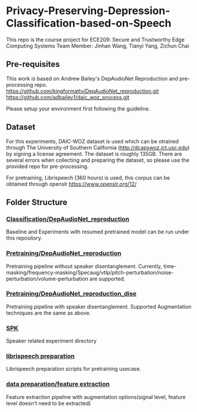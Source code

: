 # Privacy-Preserving-Depression-Classification-based-on-Speech

This repo is the course project for ECE209: Secure and Trustworthy Edge Computing Systems
Team Member: Jinhan Wang, Tianyi Yang, Zichun Chai

## Pre-requisites
This work is based on Andrew Bailey's DepAudioNet Reproduction and pre-processing repo.   
https://github.com/kingformatty/DepAudioNet_reproduction.git  
https://github.com/adbailey1/daic_woz_process.git  


Please setup your environment first following the guideline.

## Dataset
For this experiments, DAIC-WOZ dataset is used which can be otrained through The University of Southern California (http://dcapswoz.ict.usc.edu) by signing a license agreement. The dataset is roughly 135GB. There are several errors when collecting and preparing the dataset, so please use the provided repo for pre-processing. 

For pretraining, Librispeech (360 hours) is used, this corpus can be obtained through openslr https://www.openslr.org/12/  

## Folder Structure

### [Classification/DepAudioNet_reproduction](Classification/DepAudioNet_reproduction)  

Baseline and Experiments with resumed pretrained model can be run under this repository.  



### [Pretraining/DepAudioNet_reproduction](Pretraining/DepAudioNet_reproduction)  
Pretraining pipeline without speaker disentanglement. Currently, time-masking/frequency-masking/Specaug/vtlp/pitch-perturbation/noise-perturbation/volume-perturbation are supported.

### [Pretraining/DepAudioNet_reproduction_dise](Pretraining/DepAudioNet_reproduction_disentangle)  
Pretraining pipeline with speaker disentanglement. Supported Augmentation techniques are the same as above.

### [SPK](SPK)
Speaker related experiment directory

### [librispeech preparation](librispeech_prepration_scripts)
Librispeech preparation scripts for pretraining usecase.

### [data preparation/feature extraction](depression_prep)
Feature extraction pipeline with augmentation options(signal level, feature level doesn't need to be extracted)

